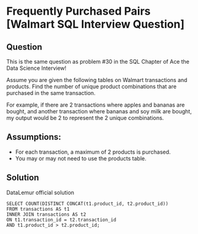 # Frequently Purchased Pairs [Walmart SQL Interview Question]

## Question
This is the same question as problem #30 in the SQL Chapter of Ace the Data Science Interview!

Assume you are given the following tables on Walmart transactions and products. Find the number of unique product combinations that are purchased in the same transaction.

For example, if there are 2 transactions where apples and bananas are bought, and another transaction where bananas and soy milk are bought, my output would be 2 to represent the 2 unique combinations.

## Assumptions:
* For each transaction, a maximum of 2 products is purchased.
* You may or may not need to use the products table.

## Solution
DataLemur official solution 
```
SELECT COUNT(DISTINCT CONCAT(t1.product_id, t2.product_id))
FROM transactions AS t1
INNER JOIN transactions AS t2
ON t1.transaction_id = t2.transaction_id
AND t1.product_id > t2.product_id;
```
